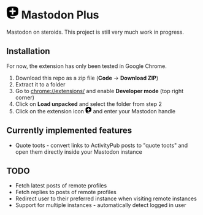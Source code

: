 # ![](icons/32.png) Mastodon Plus
Mastodon on steroids. This project is still very much work in progress.

## Installation
For now, the extension has only been tested in Google Chrome.

1. Download this repo as a zip file (**Code** -> **Download ZIP**)
2. Extract it to a folder
3. Go to [chrome://extensions/](chrome://extensions/) and enable **Developer mode** (top right corner)
4. Click on **Load unpacked** and select the folder from step 2
5. Click on the extension icon ![](icons/16.png) and enter your Mastodon handle

## Currently implemented features
* Quote toots - convert links to ActivityPub posts to "quote toots" and open them directly inside your Mastodon instance

## TODO
* Fetch latest posts of remote profiles
* Fetch replies to posts of remote profiles
* Redirect user to their preferred instance when visiting remote instances
* Support for multiple instances - automatically detect logged in user
